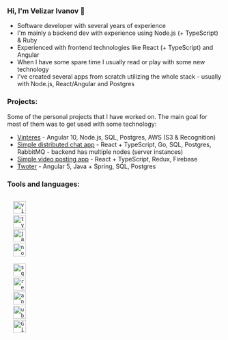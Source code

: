 ### Hi, I'm Velizar Ivanov :wave:

- Software developer with several years of experience
- I'm mainly a backend dev with experience using Node.js (+ TypeScript) & Ruby
- Experienced with frontend technologies like React (+ TypeScript) and Angular
- When I have some spare time I usually read or play with some new technology
- I've created several apps from scratch utilizing the whole stack - usually with Node.js, React/Angular and Postgres

### Projects:
Some of the personal projects that I have worked on. The main goal for most of them was to get used with some technology:

- [Vinteres](https://github.com/vinteres) - Angular 10, Node.js, SQL, Postgres, AWS (S3 & Recognition)
- [Simple distributed chat app](https://github.com/no0n3/chat-app) - React + TypeScript, Go, SQL, Postgres, RabbitMQ - backend has multiple nodes (server instances)
- [Simple video posting app](https://github.com/no0n3/VideoPostingApp) - React + TypeScript, Redux, Firebase
- [Twoter](https://github.com/twoter) - Angular 5, Java + Spring, SQL, Postgres

### Tools and languages:

<code>
  <img alt="visual studio code" width="30px" src="https://img.icons8.com/fluent/240/000000/visual-studio-code-2019.png" title="Visual Studio Code" />
  <img alt="typescript" width="30px" src="https://img.icons8.com/color/48/000000/typescript.png" title="TypeScript" />
  <img alt="javascript" width="30px" src="https://img.icons8.com/color/240/000000/javascript.png" title="JavaScript (ES6+)" />
  <img alt="node.js" width="30px" src="https://img.icons8.com/color/48/000000/nodejs.png" title="Node.js" />
  <!-- <img alt="golang" width="30px" src="https://img.icons8.com/color/48/000000/golang.png"/> -->
  <img alt="sql" width="30px" src="https://img.icons8.com/color/48/000000/sql.png" title="SQL - Structured Query Language" />
  <img alt="react" width="30px" src="https://img.icons8.com/color/240/000000/react-native.png" title="React" />
  <img alt="angular" width="30px" src="https://img.icons8.com/color/48/000000/angularjs.png" title="Angular 2+" />
  <img alt="ubuntu" width="30px" src="https://img.icons8.com/color/96/000000/ubuntu--v1.png" title="Linux - Ubuntu" />
  <img alt="Git" width="30px" src="https://img.icons8.com/color/240/000000/git.png" title="Git" />
</code>
